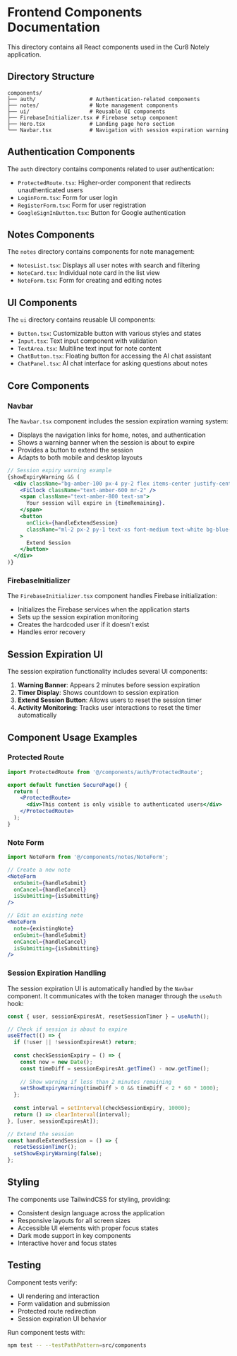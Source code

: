 # Frontend Components Documentation

This directory contains all React components used in the Cur8 Notely application.

## Directory Structure

```
components/
├── auth/                 # Authentication-related components
├── notes/                # Note management components
├── ui/                   # Reusable UI components
├── FirebaseInitializer.tsx # Firebase setup component
├── Hero.tsx              # Landing page hero section
└── Navbar.tsx            # Navigation with session expiration warning
```

## Authentication Components

The `auth` directory contains components related to user authentication:

- `ProtectedRoute.tsx`: Higher-order component that redirects unauthenticated users
- `LoginForm.tsx`: Form for user login
- `RegisterForm.tsx`: Form for user registration
- `GoogleSignInButton.tsx`: Button for Google authentication

## Notes Components

The `notes` directory contains components for note management:

- `NotesList.tsx`: Displays all user notes with search and filtering
- `NoteCard.tsx`: Individual note card in the list view
- `NoteForm.tsx`: Form for creating and editing notes

## UI Components

The `ui` directory contains reusable UI components:

- `Button.tsx`: Customizable button with various styles and states
- `Input.tsx`: Text input component with validation
- `TextArea.tsx`: Multiline text input for note content
- `ChatButton.tsx`: Floating button for accessing the AI chat assistant
- `ChatPanel.tsx`: AI chat interface for asking questions about notes

## Core Components

### Navbar

The `Navbar.tsx` component includes the session expiration warning system:

- Displays the navigation links for home, notes, and authentication
- Shows a warning banner when the session is about to expire
- Provides a button to extend the session
- Adapts to both mobile and desktop layouts

```jsx
// Session expiry warning example
{showExpiryWarning && (
  <div className="bg-amber-100 px-4 py-2 flex items-center justify-center">
    <FiClock className="text-amber-600 mr-2" />
    <span className="text-amber-800 text-sm">
      Your session will expire in {timeRemaining}. 
    </span>
    <button 
      onClick={handleExtendSession}
      className="ml-2 px-2 py-1 text-xs font-medium text-white bg-blue-600 hover:bg-blue-700 rounded transition-colors"
    >
      Extend Session
    </button>
  </div>
)}
```

### FirebaseInitializer

The `FirebaseInitializer.tsx` component handles Firebase initialization:

- Initializes the Firebase services when the application starts
- Sets up the session expiration monitoring
- Creates the hardcoded user if it doesn't exist
- Handles error recovery

## Session Expiration UI

The session expiration functionality includes several UI components:

1. **Warning Banner**: Appears 2 minutes before session expiration
2. **Timer Display**: Shows countdown to session expiration
3. **Extend Session Button**: Allows users to reset the session timer
4. **Activity Monitoring**: Tracks user interactions to reset the timer automatically

## Component Usage Examples

### Protected Route

```jsx
import ProtectedRoute from '@/components/auth/ProtectedRoute';

export default function SecurePage() {
  return (
    <ProtectedRoute>
      <div>This content is only visible to authenticated users</div>
    </ProtectedRoute>
  );
}
```

### Note Form

```jsx
import NoteForm from '@/components/notes/NoteForm';

// Create a new note
<NoteForm 
  onSubmit={handleSubmit} 
  onCancel={handleCancel} 
  isSubmitting={isSubmitting} 
/>

// Edit an existing note
<NoteForm 
  note={existingNote} 
  onSubmit={handleSubmit}
  onCancel={handleCancel}
  isSubmitting={isSubmitting}
/>
```

### Session Expiration Handling

The session expiration UI is automatically handled by the `Navbar` component. It communicates with the token manager through the `useAuth` hook:

```jsx
const { user, sessionExpiresAt, resetSessionTimer } = useAuth();

// Check if session is about to expire
useEffect(() => {
  if (!user || !sessionExpiresAt) return;
  
  const checkSessionExpiry = () => {
    const now = new Date();
    const timeDiff = sessionExpiresAt.getTime() - now.getTime();
    
    // Show warning if less than 2 minutes remaining
    setShowExpiryWarning(timeDiff > 0 && timeDiff < 2 * 60 * 1000);
  };
  
  const interval = setInterval(checkSessionExpiry, 10000);
  return () => clearInterval(interval);
}, [user, sessionExpiresAt]);

// Extend the session
const handleExtendSession = () => {
  resetSessionTimer();
  setShowExpiryWarning(false);
};
```

## Styling

The components use TailwindCSS for styling, providing:

- Consistent design language across the application
- Responsive layouts for all screen sizes
- Accessible UI elements with proper focus states
- Dark mode support in key components
- Interactive hover and focus states

## Testing

Component tests verify:

- UI rendering and interaction
- Form validation and submission
- Protected route redirection
- Session expiration UI behavior

Run component tests with:

```bash
npm test -- --testPathPattern=src/components
``` 